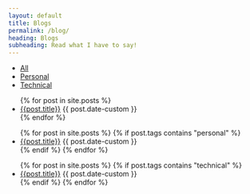 ```yaml
---
layout: default
title: Blogs
permalink: /blog/
heading: Blogs
subheading: Read what I have to say!
---
```

<!-- TAG SELECTOR -->
<ul class="nav nav-pills dark my-3 justify-content-center" id="blog-navigation" role="tablist">
  <li class="nav-item">
    <a class="nav-link active" id="all-tab" data-toggle="pill" href="#all" role="tab" aria-controls="all" aria-selected="true">All</a>
  </li>
  <li class="nav-item">
    <a class="nav-link" id="personal-tab" data-toggle="pill" href="#personal" role="tab" aria-controls="personal" aria-selected="false">Personal</a>
  </li>
  <li class="nav-item">
    <a class="nav-link" id="technical-tab" data-toggle="pill" href="#technical" role="tab" aria-controls="technical" aria-selected="false">Technical</a>
  </li>
</ul>
<div class="tab-content" id="pills-tabContent">
  <!-- ALL POSTS -->
  <div class="tab-pane fade show active" id="all" role="tabpanel" aria-labelledby="all-tab">
    <div class="mx-auto px-3 py-5">
      <ul class="list mb-5 mx-auto">
        {% for post in site.posts %}
          <li >
            <a href="{{ post.url }}">{{post.title}}</a>
            <span>{{ post.date-custom }}</span>
          </li>
        {% endfor %}
      </ul>
    </div>
  </div>
  <!-- PERSONAL POSTS -->
  <div class="tab-pane fade" id="personal" role="tabpanel" aria-labelledby="personal-tab">
    <div class="mx-auto px-3 py-5">
      <ul class="list mb-5 mx-auto">
        {% for post in site.posts %} 
          {% if post.tags contains "personal" %}
            <li>
              <a href="{{ post.url }}">{{post.title}}</a>
              <span>{{ post.date-custom }}</span>
            </li>
          {% endif %}
        {% endfor %}
      </ul>
    </div>
  </div>
  <!-- TECHINCAL POSTS -->
  <div class="tab-pane fade" id="technical" role="tabpanel" aria-labelledby="technical-tab">
    <div class="mx-auto px-3 py-5">
      <ul class="list mb-5 mx-auto">
        {% for post in site.posts %} 
          {% if post.tags contains "technical" %}
            <li>
              <a href="{{ post.url }}">{{post.title}}</a>
              <span>{{ post.date-custom }}</span>
            </li>
          {% endif %}
        {% endfor %}
      </ul>
    </div>
  </div>
</div>





